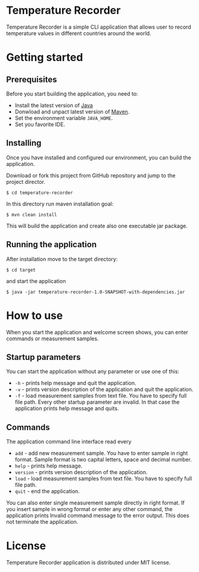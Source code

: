 # Temperature Recorder

Temperature Recorder is a simple CLI application that allows user to record temperature values in different countries around the world.

# Getting started
## Prerequisites
Before you start building the application, you need to:
 * Install the latest version of [Java](https://java.com)
 * Donwload and unpact latest version of [Maven](https://maven.apache.org/download.html).
 * Set the environment variable `JAVA_HOME`.
 * Set you favorite IDE.

## Installing
Once you have installed and configured our environment, you can build the application.

Download or fork this project from GitHub repository and jump to the project director.
```
$ cd temperature-recorder
```
In this directory run maven installation goal:
```
$ mvn clean install
```
This will build the application and create also one executable jar package.

## Running the application
After installation move to the target directory:
```
$ cd target
```
and start the application
```
$ java -jar temperature-recorder-1.0-SNAPSHOT-with-dependencies.jar
```

# How to use
When you start the application and welcome screen shows, you can enter commands or measurement samples.

## Startup parameters
You can start the application without any parameter or use one of this: 
 * `-h` - prints help message and quit the application.
 * `-v` - prints version description of the application and quit the application.
 * `-f` - load measurement samples from text file. You have to specify full file path.
Every other startup parameter are invalid. In that case the application prints help message and quits.
 
## Commands
The application command line interface read every 
 * `add` - add new measurement sample. You have to enter sample in right format. Sample format is two capital letters, space and decimal number.
 * `help` - prints help message.
 * `version` - prints version description of the application.
 * `load` - load measurement samples from text file. You have to specify full file path.
 * `quit` - end the application.

You can also enter single measurement sample directly in right format. If you insert sample in wrong format or enter any other command, the application prints Invalid command message to the error output. This does not terminate the application. 

# License
Temperature Recorder application is distributed under MIT license.